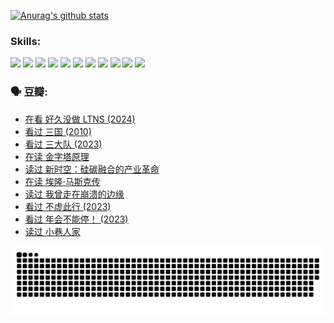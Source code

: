 
[![Anurag's github stats](https://github-readme-stats.vercel.app/api?username=w940853815)](https://github.com/anuraghazra/github-readme-stats)

### Skills:

<code><img height="32" src="https://cdn.jsdelivr.net/npm/simple-icons@v5/icons/python.svg"></code>
<code><img height="32" src="https://cdn.jsdelivr.net/npm/simple-icons@v5/icons/javascript.svg"></code>
<code><img height="32" src="https://cdn.jsdelivr.net/npm/simple-icons@v5/icons/django.svg"></code>
<code><img height="32" src="https://cdn.jsdelivr.net/npm/simple-icons@v5/icons/flask.svg"></code>
<code><img height="32" src="https://cdn.jsdelivr.net/npm/simple-icons@v5/icons/vuetify.svg"></code>
<code><img height="32" src="https://cdn.jsdelivr.net/npm/simple-icons@v5/icons/git.svg"></code>
<code><img height="32" src="https://cdn.jsdelivr.net/npm/simple-icons@v5/icons/docker.svg"></code>
<code><img height="32" src="https://cdn.jsdelivr.net/npm/simple-icons@v5/icons/postgresql.svg"></code>
<code><img height="32" src="https://cdn.jsdelivr.net/npm/simple-icons@v5/icons/elasticsearch.svg"></code>
<code><img height="32" src="https://cdn.jsdelivr.net/npm/simple-icons@v5/icons/macos.svg"></code>
<code><img height="32" src="https://cdn.jsdelivr.net/npm/simple-icons@v5/icons/linux.svg"></code>

### 🗣 豆瓣:

<!-- DOUBAN-ACTIVITIES:START -->
- [在看 好久没做 LTNS‎ (2024)](https://www.douban.com/people/136069238/status/4521969883/?_i=07977782)
- [看过 三国‎ (2010)](https://www.douban.com/people/136069238/status/4521634661/?_i=07977782)
- [看过 三大队‎ (2023)](https://www.douban.com/people/136069238/status/4510323325/?_i=07977782)
- [在读 金字塔原理](https://www.douban.com/people/136069238/status/4507497587/?_i=07977782)
- [读过 新时空：硅碳融合的产业革命](https://www.douban.com/people/136069238/status/4506659177/?_i=07977782)
- [在读 埃隆·马斯克传](https://www.douban.com/people/136069238/status/4500417190/?_i=07977782)
- [读过 我曾走在崩溃的边缘](https://www.douban.com/people/136069238/status/4500416754/?_i=07977782)
- [看过 不虚此行‎ (2023)](https://www.douban.com/people/136069238/status/4499973052/?_i=07977782)
- [看过 年会不能停！‎ (2023)](https://www.douban.com/people/136069238/status/4498582002/?_i=07977782)
- [读过 小巷人家](https://www.douban.com/people/136069238/status/4489290935/?_i=07977782)
<!-- DOUBAN-ACTIVITIES:END -->


![Snake animation](https://raw.githubusercontent.com/w940853815/w940853815/output/github-contribution-grid-snake.svg)

<!--
**w940853815/w940853815** is a ✨ _special_ ✨ repository because its `README.md` (this file) appears on your GitHub profile.

Here are some ideas to get you started:

- 🔭 I’m currently working on ...
- 🌱 I’m currently learning ...
- 👯 I’m looking to collaborate on ...
- 🤔 I’m looking for help with ...
- 💬 Ask me about ...
- 📫 How to reach me: ...
- 😄 Pronouns: ...
- ⚡ Fun fact: ...
-->
